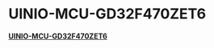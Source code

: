 # UINIO-MCU-GD32F470ZET6

[**UINIO-MCU-GD32F470ZET6**](https://github.com/uinika/UINIO-MCU-GD32F470ZET6) 